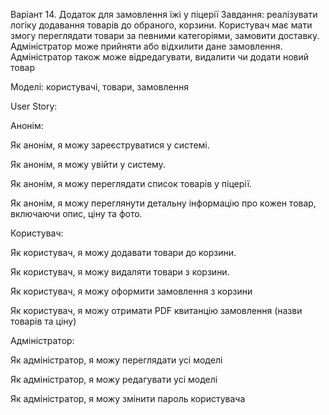 Варіант 14. Додаток для замовлення їжі у піцерії
Завдання: реалізувати логіку додавання товарів до обраного, корзини. Користувач має мати змогу переглядати товари за певними категоріями, замовити доставку. 
Адміністратор може прийняти або відхилити дане замовлення. Адміністратор також може відредагувати, видалити чи додати новий товар

Моделі: користувачі, товари, замовлення

User Story:

Анонім:

Як анонім, я можу зареєструватися у системі.

Як анонім, я можу увійти у систему.

Як анонім, я можу переглядати список товарів у піцерії.

Як анонім, я можу переглянути детальну інформацію про кожен товар, включаючи опис, ціну та фото.

Користувач:

Як користувач, я можу додавати товари до корзини.

Як користувач, я можу видаляти товари з корзини.

Як користувач, я можу оформити замовлення з корзини

Як користувач, я можу отримати PDF квитанцію замовлення (назви товарів та ціну)

Адміністратор:

Як адміністратор, я можу переглядати усі моделі

Як адміністратор, я можу редагувати усі моделі

Як адміністратор, я можу змінити пароль користувача
